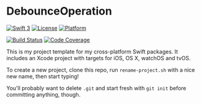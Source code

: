 #  DebounceOperation

[![Swift 3](https://img.shields.io/badge/Swift-3-blue.svg)](https://swift.org)
[![License](https://img.shields.io/badge/licence-MIT-blue.svg)](https://github.com/lorentey/DebounceOperation/blob/master/LICENCE.md)
[![Platform](https://img.shields.io/badge/platforms-OS_X%20∙%20iOS%20∙%20watchOS%20∙%20tvOS-blue.svg)](https://developer.apple.com/platforms/)

[![Build Status](https://travis-ci.org/lorentey/DebounceOperation.svg?branch=master)](https://travis-ci.org/lorentey/DebounceOperation)
[![Code Coverage](https://codecov.io/github/lorentey/DebounceOperation/coverage.svg?branch=master)](https://codecov.io/github/lorentey/DebounceOperation?branch=master)

This is my project template for my cross-platform Swift packages.
It includes an Xcode project with targets for iOS, OS X, watchOS and tvOS.

To create a new project, clone this repo, run `rename-project.sh` with a nice new name, then start typing!

You'll probably want to delete `.git` and start fresh with `git init` before committing anything, though.
